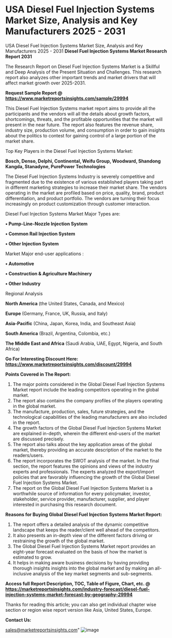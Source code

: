 # USA Diesel Fuel Injection Systems Market Size, Analysis and Key Manufacturers 2025 - 2031
USA Diesel Fuel Injection Systems Market Size, Analysis and Key Manufacturers 2025 - 2031
<strong>Diesel Fuel Injection Systems Market Research Report 2031</strong>

The Research Report on Diesel Fuel Injection Systems Market is a Skillful and Deep Analysis of the Present Situation and Challenges. This research report also analyzes other important trends and market drivers that will affect market growth over 2025-2031.

<strong>Request Sample Report @ <a href=https://www.marketreportsinsights.com/sample/29994>https://www.marketreportsinsights.com/sample/29994</a></strong>

This Diesel Fuel Injection Systems market report aims to provide all the participants and the vendors will all the details about growth factors, shortcomings, threats, and the profitable opportunities that the market will present in the near future. The report also features the revenue share, industry size, production volume, and consumption in order to gain insights about the politics to contest for gaining control of a large portion of the market share.

Top Key Players in the Diesel Fuel Injection Systems Market:

<strong>Bosch, Denso, Delphi, Continental, Weifu Group, Woodward, Shandong Kangda, Stanadyne, PurePower Technologies</strong>

The Diesel Fuel Injection Systems Industry is severely competitive and fragmented due to the existence of various established players taking part in different marketing strategies to increase their market share. The vendors operating in the market are profiled based on price, quality, brand, product differentiation, and product portfolio. The vendors are turning their focus increasingly on product customization through customer interaction.

Diesel Fuel Injection Systems Market Major Types are:

<strong>• Pump-Line-Nozzle Injection System

• Common Rail Injection System

• Other Injection System</strong>

Market Major end-user applications :

<strong>• Automotive

• Construction & Agriculture Machinery

• Other Industry</strong>

Regional Analysis

</u><strong><b>North America</b></strong> (the United States, Canada, and Mexico)

<strong><b>Europe </b></strong>(Germany, France, UK, Russia, and Italy)

<strong><b>Asia-Pacific</b></strong> (China, Japan, Korea, India, and Southeast Asia)

<strong><b>South America</b></strong> (Brazil, Argentina, Colombia, etc.)

<strong><b>The Middle East and Africa</b></strong> (Saudi Arabia, UAE, Egypt, Nigeria, and South Africa)

<strong>Go For Interesting Discount Here: <a href=https://www.marketreportsinsights.com/discount/29994>https://www.marketreportsinsights.com/discount/29994</a></strong>

<strong>Points Covered in The Report:</strong>
<ol>
  <li>The major points considered in the Global Diesel Fuel Injection Systems Market report include the leading competitors operating in the global market.</li>
  <li>The report also contains the company profiles of the players operating in the global market.</li>
  <li>The manufacture, production, sales, future strategies, and the technological capabilities of the leading manufacturers are also included in the report.</li>
  <li>The growth factors of the Global Diesel Fuel Injection Systems Market are explained in-depth, wherein the different end-users of the market are discussed precisely.</li>
  <li>The report also talks about the key application areas of the global market, thereby providing an accurate description of the market to the readers/users.</li>
  <li>The report incorporates the SWOT analysis of the market. In the final section, the report features the opinions and views of the industry experts and professionals. The experts analyzed the export/import policies that are favorably influencing the growth of the Global Diesel Fuel Injection Systems Market.</li>
  <li>The report on the Global Diesel Fuel Injection Systems Market is a worthwhile source of information for every policymaker, investor, stakeholder, service provider, manufacturer, supplier, and player interested in purchasing this research document.</li>
</ol>
<strong>Reasons for Buying Global Diesel Fuel Injection Systems Market Report:</strong>

<ol>
  <li>The report offers a detailed analysis of the dynamic competitive landscape that keeps the reader/client well ahead of the competitors.</li>
  <li>It also presents an in-depth view of the different factors driving or restraining the growth of the global market.</li>
  <li>The Global Diesel Fuel Injection Systems Market report provides an eight-year forecast evaluated on the basis of how the market is estimated to grow.</li>
  <li>It helps in making aware business decisions by having providing thorough insights insights into the global market and by making an all-inclusive analysis of the key market segments and sub-segments.</li>
</ol>
<strong>Access full Report Description, TOC, Table of Figure, Chart, etc. @ <a href=https://marketreportsinsights.com/industry-forecast/diesel-fuel-injection-systems-market-forecast-by-geography-29994>https://marketreportsinsights.com/industry-forecast/diesel-fuel-injection-systems-market-forecast-by-geography-29994</a></strong>


Thanks for reading this article; you can also get individual chapter wise section or region wise report version like Asia, United States, Europe.

<strong>Contact Us:</strong>

sales@marketreportsinsights.com"
![image](https://github.com/user-attachments/assets/785cd162-cc3f-4268-b08f-3dd4c58fbf55)

